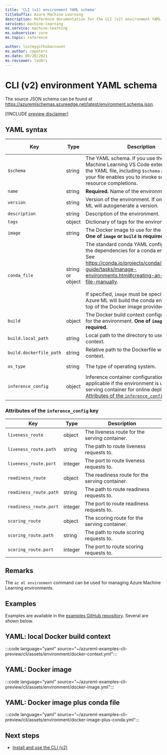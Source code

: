 ```yaml
---
title: 'CLI (v2) environment YAML schema'
titleSuffix: Azure Machine Learning
description: Reference documentation for the CLI (v2) environment YAML schema.
services: machine-learning
ms.service: machine-learning
ms.subservice: core
ms.topic: reference

author: lostmygithubaccount
ms.author: copeters
ms.date: 09/20/2021
ms.reviewer: laobri
---
```


# CLI (v2) environment YAML schema

The source JSON schema can be found at https://azuremlschemas.azureedge.net/latest/environment.schema.json.

[!INCLUDE [preview disclaimer](../../includes/machine-learning-preview-generic-disclaimer.md)]

## YAML syntax

| Key | Type | Description | Allowed values | Default value |
| --- | ---- | ----------- | -------------- | ------- |
| `$schema` | string | The YAML schema. If you use the Azure Machine Learning VS Code extension to author the YAML file, including `$schema` at the top of your file enables you to invoke schema and resource completions. | | |
| `name` | string | **Required.** Name of the environment. | | |
| `version` | string | Version of the environment. If omitted, Azure ML will autogenerate a version. | | |
| `description` | string | Description of the environment. | | |
| `tags` | object | Dictionary of tags for the environment. | | |
| `image` | string | The Docker image to use for the environment. **One of `image` or `build` is required.** | | |
| `conda_file` | string or object | The standard conda YAML configuration file of the dependencies for a conda environment. See https://conda.io/projects/conda/en/latest/user-guide/tasks/manage-environments.html#creating-an-environment-file-manually. <br> <br> If specified, `image` must be specified as well. Azure ML will build the conda environment on top of the Docker image provided. | | |
| `build` | object | The Docker build context configuration to use for the environment. **One of `image` or `build` is required.** | | |
| `build.local_path` | string | Local path to the directory to use as the build context. | | |
| `build.dockerfile_path` | string | Relative path to the Dockerfile within the build context. | | `Dockerfile` |
| `os_type` | string | The type of operating system. | `linux`, `windows` | `linux` |  
| `inference_config` | object | Inference container configurations. Only applicable if the environment is used to build a serving container for online deployments. See [Attributes of the `inference_config` key](#attributes-of-the-inference_config-key). | | |

### Attributes of the `inference_config` key

| Key | Type | Description |
| --- | ---- | ----------- |
| `liveness_route` | object | The liveness route for the serving container. |
| `liveness_route.path` | string | The path to route liveness requests to. |
| `liveness_route.port` | integer | The port to route liveness requests to. |
| `readiness_route` | object | The readiness route for the serving container. |
| `readiness_route.path` | string | The path to route readiness requests to. |
| `readiness_route.port` | integer | The port to route readiness requests to. |
| `scoring_route` | object | The scoring route for the serving container. |
| `scoring_route.path` | string | The path to route scoring requests to. |
| `scoring_route.port` | integer | The port to route scoring requests to. |

## Remarks

The `az ml environment` command can be used for managing Azure Machine Learning environments.

## Examples

Examples are available in the [examples GitHub repository](https://github.com/Azure/azureml-examples/tree/main/cli/assets/environment). Several are shown below.

## YAML: local Docker build context

:::code language="yaml" source="~/azureml-examples-cli-preview/cli/assets/environment/docker-context.yml":::

## YAML: Docker image

:::code language="yaml" source="~/azureml-examples-cli-preview/cli/assets/environment/docker-image.yml":::

## YAML: Docker image plus conda file

:::code language="yaml" source="~/azureml-examples-cli-preview/cli/assets/environment/docker-image-plus-conda.yml":::

## Next steps

- [Install and use the CLI (v2)](how-to-configure-cli.md)
